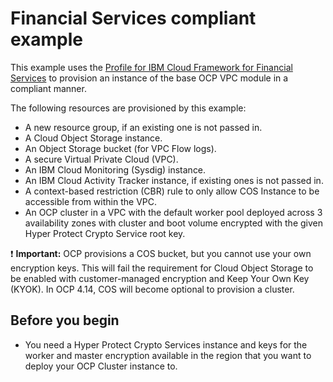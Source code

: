 # Financial Services compliant example

This example uses the [Profile for IBM Cloud Framework for Financial Services](https://github.com/terraform-ibm-modules/terraform-ibm-base-ocp-vpc/tree/main/modules/fscloud) to provision an instance of the base OCP VPC module in a compliant manner.

The following resources are provisioned by this example:
- A new resource group, if an existing one is not passed in.
- A Cloud Object Storage instance.
- An Object Storage bucket (for VPC Flow logs).
- A secure Virtual Private Cloud (VPC).
- An IBM Cloud Monitoring (Sysdig) instance.
- An IBM Cloud Activity Tracker instance, if existing ones is not passed in.
- A context-based restriction (CBR) rule to only allow COS Instance to be accessible from within the VPC.
- An OCP cluster in a VPC with the default worker pool deployed across 3 availability zones with cluster and boot volume encrypted with the given Hyper Protect Crypto Service root key.

:exclamation: **Important:** OCP provisions a COS bucket, but you cannot use your own encryption keys. This will fail the requirement for Cloud Object Storage to be enabled with customer-managed encryption and Keep Your Own Key (KYOK). In OCP 4.14, COS will become optional to provision a cluster.

## Before you begin

- You need a Hyper Protect Crypto Services instance and keys for the worker and master encryption available in the region that you want to deploy your OCP Cluster instance to.
